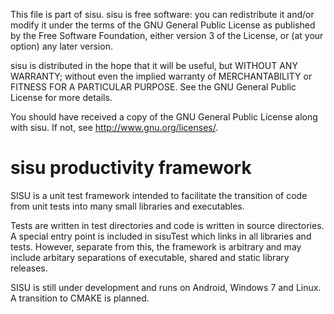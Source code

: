 This file is part of sisu.
sisu is free software: you can redistribute it and/or modify
it under the terms of the GNU General Public License as published by
the Free Software Foundation, either version 3 of the License, or
(at your option) any later version.

sisu is distributed in the hope that it will be useful,
but WITHOUT ANY WARRANTY; without even the implied warranty of
MERCHANTABILITY or FITNESS FOR A PARTICULAR PURPOSE.  See the
GNU General Public License for more details.

You should have received a copy of the GNU General Public License
along with sisu.  If not, see <http://www.gnu.org/licenses/>.

sisu productivity framework
=======

SISU is a unit test framework intended to facilitate the transition 
of code from unit tests into many small libraries and executables.

Tests are written in test directories and code is written in source
directories. A special entry point is included in sisuTest which links 
in all libraries and tests. However, separate from this, the framework 
is arbitrary and may include arbitary separations of executable, shared
and static library releases.

SISU is still under development and runs on Android, Windows 7 and 
Linux. A transition to CMAKE is planned.
